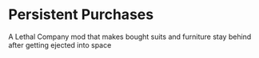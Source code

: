 # Persistent Purchases
A Lethal Company mod that makes bought suits and furniture stay behind after getting ejected into space
